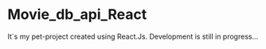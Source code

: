 # Movie_db_api_React
It`s my pet-project created using React.Js. Development is still in progress...
